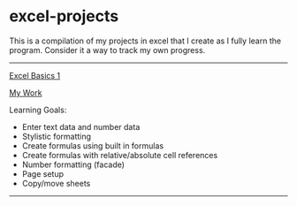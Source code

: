 # excel-projects
This is a compilation of my projects in excel that I create as I fully learn the program. Consider it a way to track my own progress.

---

[Excel Basics 1](https://www.youtube.com/watch?v=c_ZJLJK5PjM&list=PLrRPvpgDmw0n34OMHeS94epMaX_Y8Tu1k)

[My Work](https://github.com/marcvermette/excel-projects/blob/master/EB01-Gradebook.xlsx)

Learning Goals:
  - Enter text data and number data
  - Stylistic formatting
  - Create formulas using built in formulas
  - Create formulas with relative/absolute cell references
  - Number formatting (facade)
  - Page setup
  - Copy/move sheets

---

